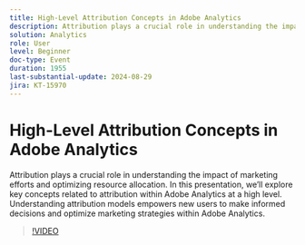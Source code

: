 ```yaml
---
title: High-Level Attribution Concepts in Adobe Analytics
description: Attribution plays a crucial role in understanding the impact of marketing efforts and optimizing resource allocation. In this presentation, we’ll explore key concepts related to attribution within Adobe Analytics at a high level. Understanding attribution models empowers new users to make informed decisions and optimize marketing strategies within Adobe Analytics.
solution: Analytics
role: User
level: Beginner
doc-type: Event
duration: 1955
last-substantial-update: 2024-08-29
jira: KT-15970
---
```


# High-Level Attribution Concepts in Adobe Analytics

Attribution plays a crucial role in understanding the impact of marketing efforts and optimizing resource allocation. In this presentation, we’ll explore key concepts related to attribution within Adobe Analytics at a high level. Understanding attribution models empowers new users to make informed decisions and optimize marketing strategies within Adobe Analytics.

>[!VIDEO](https://video.tv.adobe.com/v/3432742/?learn=on)
